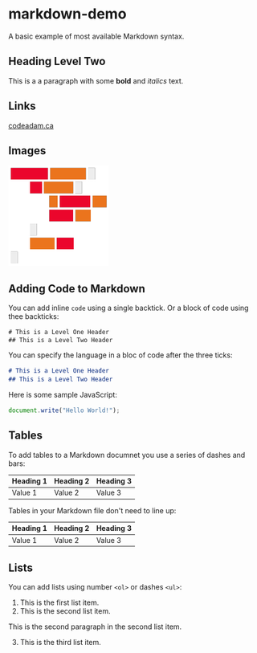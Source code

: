 # markdown-demo

A basic example of most available Markdown syntax.

## Heading Level Two

This is a a paragraph with some **bold** and *italics* text.

## Links

[codeadam.ca](https://codeadam.ca)

## Images

![codeadam.ca logo](https://raw.githubusercontent.com/codeadamca/markdown-demo/main/logo.png)

## Adding Code to Markdown

You can add inline `code` using a single backtick. Or a block of code using thee backticks:

```
# This is a Level One Header
## This is a Level Two Header
```

You can specify the language in a bloc of code after the three ticks:

```markdown
# This is a Level One Header
## This is a Level Two Header
```

Here is some sample JavaScript:

```javascript
document.write("Hello World!");
```

## Tables

To add tables to a Markdown documnet you use a series of dashes and bars:

| Heading 1      | Heading 2     | Heading 3     |
| -------------- | ------------- | ------------- |
| Value 1        | Value 2       | Value 3       |

Tables in your Markdown file don't need to line up:

Heading 1 | Heading 2 | Heading 3
--- | --- | ---
Value 1 | Value 2 | Value 3

## Lists

You can add lists using number `<ol>` or dashes `<ul>`:

1. This is the first list item.
2. This is the second list item.

This is the second paragraph in the second list item.

3. This is the third list item.